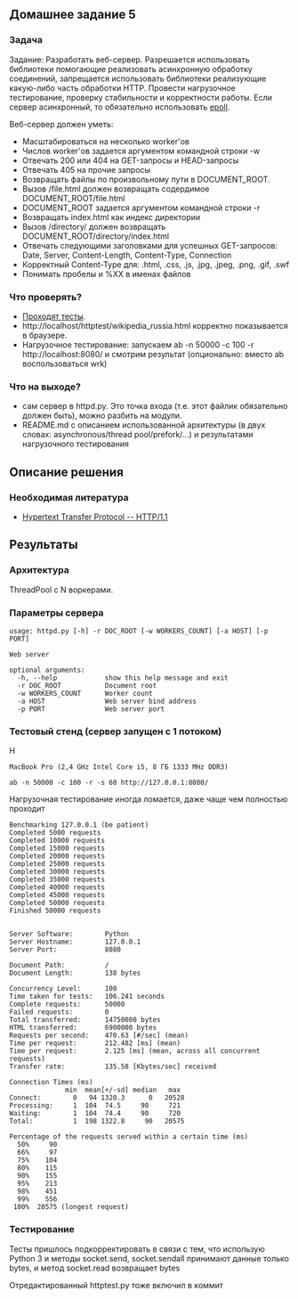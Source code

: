 ## Домашнее задание 5

### Задача

Задание: Разработать веб-сервер. Разрешается использовать библиотеки помогающие
реализовать асинхронную обработку соединений, запрещается использовать библиотеки
реализующие какую-либо часть обработки HTTP. Провести нагрузочное тестирование,
проверку стабильности и корректности работы. Если сервер асинхронный, то
обязательно использовать [epoll](https://github.com/m13253/python-asyncore-epoll).

Веб-сервер должен уметь:

* Масштабироваться на несколько worker'ов
* Числов worker'ов задается аргументом командной строки -w
* Отвечать 200 или 404 на GET-запросы и HEAD-запросы
* Отвечать 405 на прочие запросы
* Возвращать файлы по произвольному пути в DOCUMENT_ROOT.
* Вызов /file.html должен возвращать содердимое DOCUMENT_ROOT/file.html
* DOCUMENT_ROOT задается аргументом командной строки -r
* Возвращать index.html как индекс директории
* Вызов /directory/ должен возвращать DOCUMENT_ROOT/directory/index.html
* Отвечать следующими заголовками для успешных GET-запросов:
  Date, Server, Content-Length, Content-Type, Connection
* Корректный Content-Type для: .html, .css, .js, .jpg, .jpeg, .png, .gif, .swf
* Понимать пробелы и %XX в именах файлов


### Что проверять?

* [Проходят тесты](https://github.com/s-stupnikov/http-test-suite).
* http://localhost/httptest/wikipedia_russia.html корректно показывается в браузере.
* Нагрузочное тестирование: запускаем ab -n 50000 -c 100 -r http://localhost:8080/
  и смотрим результат (опционально: вместо ab воспользоваться wrk)

### Что на выходе?

* сам сервер в httpd.py. Это точка входа (т.е. этот файлик обязательно
  должен быть), можно разбить на модули.
* README.md с описанием использованной архитектуры (в двух словах:
  asynchronous/thread pool/prefork/...) и результатами нагрузочного тестирования

## Описание решения

### Необходимая литература

* [Hypertext Transfer Protocol -- HTTP/1.1](https://tools.ietf.org/html/rfc2616)

## Результаты

### Архитектура

ThreadPool с N воркерами.

### Параметры сервера

```
usage: httpd.py [-h] -r DOC_ROOT [-w WORKERS_COUNT] [-a HOST] [-p PORT]

Web server

optional arguments:
  -h, --help            show this help message and exit
  -r DOC_ROOT           Document root
  -w WORKERS_COUNT      Worker count
  -a HOST               Web server bind address
  -p PORT               Web server port
```

### Тестовый стенд (сервер запущен с 1 потоком)
Н

```MacBook Pro (2,4 GHz Intel Core i5, 8 ГБ 1333 MHz DDR3)```

```
ab -n 50000 -c 100 -r -s 60 http://127.0.0.1:8080/
```
Нагрузочная тестирование иногда ломается, даже чаще чем полностью проходит
```
Benchmarking 127.0.0.1 (be patient)
Completed 5000 requests
Completed 10000 requests
Completed 15000 requests
Completed 20000 requests
Completed 25000 requests
Completed 30000 requests
Completed 35000 requests
Completed 40000 requests
Completed 45000 requests
Completed 50000 requests
Finished 50000 requests


Server Software:        Python
Server Hostname:        127.0.0.1
Server Port:            8080

Document Path:          /
Document Length:        138 bytes

Concurrency Level:      100
Time taken for tests:   106.241 seconds
Complete requests:      50000
Failed requests:        0
Total transferred:      14750000 bytes
HTML transferred:       6900000 bytes
Requests per second:    470.63 [#/sec] (mean)
Time per request:       212.482 [ms] (mean)
Time per request:       2.125 [ms] (mean, across all concurrent requests)
Transfer rate:          135.58 [Kbytes/sec] received

Connection Times (ms)
              min  mean[+/-sd] median   max
Connect:        0   94 1320.3      0   20528
Processing:     1  104  74.5     90     721
Waiting:        1  104  74.4     90     720
Total:          1  198 1322.8     90   20575

Percentage of the requests served within a certain time (ms)
  50%     90
  66%     97
  75%    104
  80%    115
  90%    155
  95%    213
  98%    451
  99%    556
 100%  20575 (longest request)
```

### Тестирование

Тесты пришлось подкорректировать в связи с тем, что использую Python 3
и методы socket.send, socket.sendall принимают данные только bytes,
и метод socket.read возвращает bytes

Отредактированный httptest.py тоже включил в коммит
